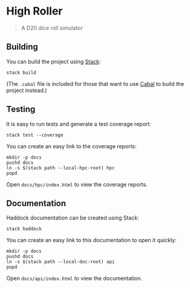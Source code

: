# High Roller

> A D20 dice roll simulator

## Building

You can build the project using [Stack]:

    stack build

(The `.cabal` file is included for those that want to use [Cabal] to build the
project instead.)

## Testing

It is easy to run tests and generate a test coverage report:

    stack test --coverage

You can create an easy link to the coverage reports:

    mkdir -p docs
    pushd docs
    ln -s $(stack path --local-hpc-root) hpc
    popd

Open `docs/hpc/index.html` to view the coverage reports.

## Documentation

Haddock documentation can be created using Stack:

    stack haddock

You can create an easy link to this documentation to open it quickly:

    mkdir -p docs
    pushd docs
    ln -s $(stack path --local-doc-root) api
    popd

Open `docs/api/index.html` to view the documentation.

[Cabal]: https://www.haskell.org/cabal/
[Stack]: https://docs.haskellstack.org/en/stable/
